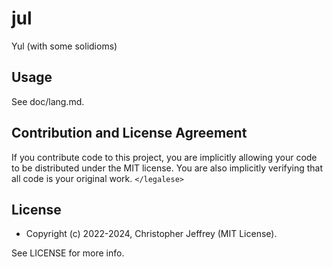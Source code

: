 # jul

Yul (with some solidioms)

## Usage

See doc/lang.md.

## Contribution and License Agreement

If you contribute code to this project, you are implicitly allowing your code
to be distributed under the MIT license. You are also implicitly verifying that
all code is your original work. `</legalese>`

## License

- Copyright (c) 2022-2024, Christopher Jeffrey (MIT License).

See LICENSE for more info.
